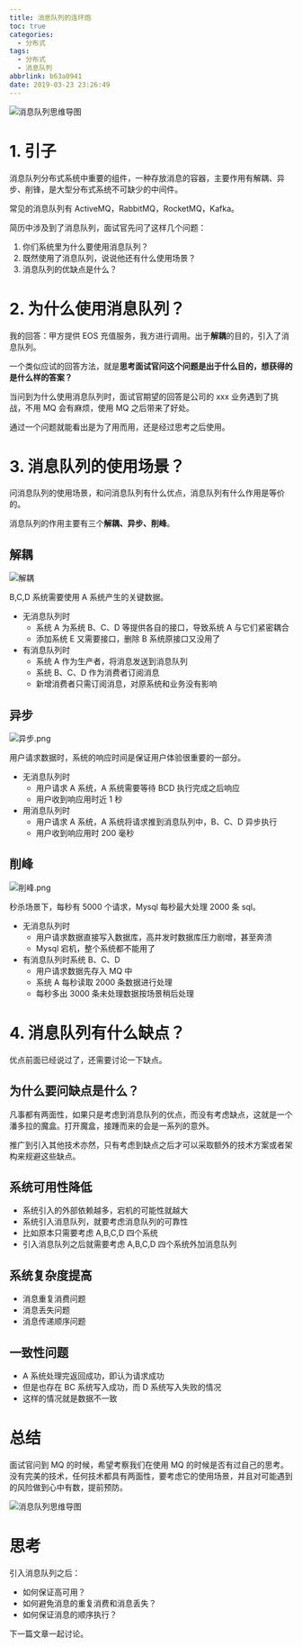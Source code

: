 ```yaml
---
title: 消息队列的连环炮
toc: true
categories:
  - 分布式
tags:
  - 分布式
  - 消息队列
abbrlink: b63a0941
date: 2019-03-23 23:26:49
---
```


![消息队列思维导图](<https://image.shuiyujie.com/2019-05-09-23-02-26.png>)

# 1. 引子

消息队列分布式系统中重要的组件，一种存放消息的容器，主要作用有解耦、异步、削锋，是大型分布式系统不可缺少的中间件。

常见的消息队列有 ActiveMQ，RabbitMQ，RocketMQ，Kafka。

简历中涉及到了消息队列，面试官先问了这样几个问题：

1. 你们系统里为什么要使用消息队列？
2. 既然使用了消息队列，说说他还有什么使用场景？
3. 消息队列的优缺点是什么？

<!-- more -->

# 2. 为什么使用消息队列？

我的回答：甲方提供 EOS 充值服务，我方进行调用。出于**解耦**的目的，引入了消息队列。

一个类似应试的回答方法，就是**思考面试官问这个问题是出于什么目的，想获得的是什么样的答案？**

当问到为什么使用消息队列时，面试官期望的回答是公司的 xxx 业务遇到了挑战，不用 MQ 会有麻烦，使用 MQ 之后带来了好处。

通过一个问题就能看出是为了用而用，还是经过思考之后使用。

# 3. 消息队列的使用场景？

问消息队列的使用场景，和问消息队列有什么优点，消息队列有什么作用是等价的。

消息队列的作用主要有三个**解耦、异步、削峰**。

## 解耦

![解耦](<https://image.shuiyujie.com/2019-05-09-23-03-06.png>)

B,C,D 系统需要使用 A 系统产生的关键数据。

- 无消息队列时
	- 系统 A 为系统 B、C、D 等提供各自的接口，导致系统 A 与它们紧密耦合
	- 添加系统 E 又需要接口，删除 B 系统原接口又没用了
- 有消息队列时
	- 系统 A 作为生产者，将消息发送到消息队列
	- 系统 B、C、D 作为消费者订阅消息
	- 新增消费者只需订阅消息，对原系统和业务没有影响

## 异步

![异步.png](<https://image.shuiyujie.com/2019-05-09-23-03-45.png>)

用户请求数据时，系统的响应时间是保证用户体验很重要的一部分。

- 无消息队列时
	- 用户请求 A 系统，A 系统需要等待 BCD 执行完成之后响应
	- 用户收到响应用时近 1 秒
- 用消息队列时
	- 用户请求 A 系统，A 系统将请求推到消息队列中，B、C、D 异步执行
	- 用户收到响应用时 200 毫秒

## 削峰

![削峰.png](<https://image.shuiyujie.com/2019-05-09-23-04-20.png>)

秒杀场景下，每秒有 5000 个请求，Mysql 每秒最大处理 2000 条 sql。

- 无消息队列时
	- 用户请求数据直接写入数据库，高并发时数据库压力剧增，甚至奔溃
	- Mysql 宕机，整个系统都不能用了
- 有消息队列时系统 B、C、D
	- 用户请求数据先存入 MQ 中
	- 系统 A 每秒读取 2000 条数据进行处理
	- 每秒多出 3000 条未处理数据按场景稍后处理

# 4. 消息队列有什么缺点？

优点前面已经说过了，还需要讨论一下缺点。

## 为什么要问缺点是什么？

凡事都有两面性，如果只是考虑到消息队列的优点，而没有考虑缺点，这就是一个潘多拉的魔盒。打开魔盒，接踵而来的会是一系列的意外。

推广到引入其他技术亦然，只有考虑到缺点之后才可以采取额外的技术方案或者架构来规避这些缺点。

## 系统可用性降低

- 系统引入的外部依赖越多，宕机的可能性就越大
- 系统引入消息队列，就要考虑消息队列的可靠性
- 比如原本只需要考虑 A,B,C,D 四个系统
- 引入消息队列之后就需要考虑 A,B,C,D 四个系统外加消息队列

## 系统复杂度提高

- 消息重复消费问题
- 消息丢失问题
- 消息传递顺序问题

## 一致性问题

- A 系统处理完返回成功，即认为请求成功
- 但是也存在 BC 系统写入成功，而 D 系统写入失败的情况
- 这样的情况就是数据不一致

# 总结

面试官问到 MQ 的时候，希望考察我们在使用 MQ 的时候是否有过自己的思考。没有完美的技术，任何技术都具有两面性，要考虑它的使用场景，并且对可能遇到的风险做到心中有数，提前预防。

![消息队列思维导图](<https://image.shuiyujie.com/2019-05-09-23-02-26.png>)

# 思考

引入消息队列之后：
- 如何保证高可用？
- 如何避免消息的重复消费和消息丢失？
- 如何保证消息的顺序执行？

下一篇文章一起讨论。


